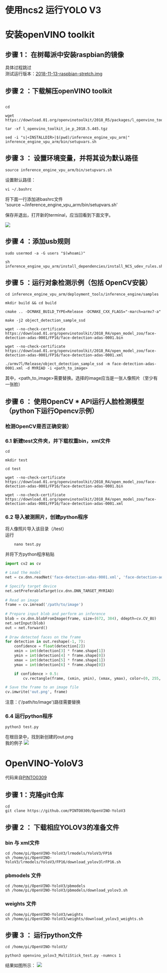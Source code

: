 # 使用ncs2 运行YOLO V3





# 安装openVINO toolkit
## 步骤 1： 在树莓派中安装raspbian的镜像
具体过程跳过<br>
测试运行版本：[2018-11-13-raspbian-stretch.img](https://downloads.raspberrypi.org/raspbian/images/raspbian-2018-11-15/2018-11-13-raspbian-stretch.zip.torrent)

## 步骤 2 ：下载解压openVINO toolkit
 ```shell

cd 

wget https://download.01.org/openvinotoolkit/2018_R5/packages/l_openvino_toolkit_ie_p_2018.5.445.tgz

tar -xf l_openvino_toolkit_ie_p_2018.5.445.tgz

sed -i "s|<INSTALLDIR>|$(pwd)/inference_engine_vpu_arm|" inference_engine_vpu_arm/bin/setupvars.sh

```

## 步骤 3 ： 设置环境变量，并将其设为默认路径

```shell
source inference_engine_vpu_arm/bin/setupvars.sh
```
设置默认路径：
 ```shell
vi ~/.bashrc
```
将下面一行添加进bashrc文件 <br>
'source ~/inference_engine_vpu_arm/bin/setupvars.sh'

保存并退出，打开新的terminal，应当回看到下面文字。


![](https://github.com/asd2511/yolo-v2-with-ncs2/blob/master/img/terminal.png)  

## 步骤 4 ：添加usb规则
```shell
sudo usermod -a -G users "$(whoami)"

sh inference_engine_vpu_arm/install_dependencies/install_NCS_udev_rules.sh

```
## 步骤 5 ：运行对象检测示例（包括 OpenCV安装）

```shell
cd inference_engine_vpu_arm/deployment_tools/inference_engine/samples

mkdir build && cd build

cmake .. -DCMAKE_BUILD_TYPE=Release -DCMAKE_CXX_FLAGS="-march=armv7-a"

make -j2 object_detection_sample_ssd

wget --no-check-certificate https://download.01.org/openvinotoolkit/2018_R4/open_model_zoo/face-detection-adas-0001/FP16/face-detection-adas-0001.bin

wget --no-check-certificate https://download.01.org/openvinotoolkit/2018_R4/open_model_zoo/face-detection-adas-0001/FP16/face-detection-adas-0001.xml

./armv7l/Release/object_detection_sample_ssd -m face-detection-adas-0001.xml -d MYRIAD -i <path_to_image>
```
其中，<path_to_image>需要替换。选择的image应当是一张人像照片（至少有一张脸）

## 步骤  6 ： 使用OpenCV * API运行人脸检测模型（python下运行Opencv示例）
### 检测OpenCV是否正确安装）
### 6.1 新建test文件夹，并下载权重bin，xml文件
```shell
cd

mkdir test

cd test

wget --no-check-certificate https://download.01.org/openvinotoolkit/2018_R4/open_model_zoo/face-detection-adas-0001/FP16/face-detection-adas-0001.bin

wget --no-check-certificate https://download.01.org/openvinotoolkit/2018_R4/open_model_zoo/face-detection-adas-0001/FP16/face-detection-adas-0001.xml

```
### 6.2 导入被测照片，创建python程序
将人像照片导入该目录（/test）<br>
运行
```shell
    nano test.py
```

并将下方python程序粘贴
```python
import cv2 as cv

# Load the model 
net = cv.dnn.readNet('face-detection-adas-0001.xml', 'face-detection-adas-0001.bin') 

# Specify target device 
net.setPreferableTarget(cv.dnn.DNN_TARGET_MYRIAD)
      
# Read an image 
frame = cv.imread('/path/to/image')
      
# Prepare input blob and perform an inference 
blob = cv.dnn.blobFromImage(frame, size=(672, 384), ddepth=cv.CV_8U) 
net.setInput(blob) 
out = net.forward()
      
# Draw detected faces on the frame 
for detection in out.reshape(-1, 7): 
    confidence = float(detection[2]) 
    xmin = int(detection[3] * frame.shape[1]) 
    ymin = int(detection[4] * frame.shape[0]) 
    xmax = int(detection[5] * frame.shape[1]) 
    ymax = int(detection[6] * frame.shape[0])

    if confidence > 0.5:
        cv.rectangle(frame, (xmin, ymin), (xmax, ymax), color=(0, 255, 0))

# Save the frame to an image file 
cv.imwrite('out.png', frame) 
```
注意：('/path/to/image')路径需要替换

### 6.4 运行python程序
```shell
python3 test.py
```
在根目录中，找到新创建的out.png <br>
我的例子
![](https://github.com/asd2511/yolo-v2-with-ncs2/blob/master/img/out.png)  

# OpenVINO-YoloV3
代码来自[PINTO0309](https://github.com/PINTO0309)

## 步骤 1：克隆git仓库
```shell
cd 
git clone https://github.com/PINTO0309/OpenVINO-YoloV3
```
## 步骤 2 ： 下载相应YOLOV3的准备文件
### bin 与 xml文件
```shell
cd /home/pi/OpenVINO-YoloV3/lrmodels/YoloV3/FP16 
sh /home/pi/OpenVINO-YoloV3/lrmodels/YoloV3/FP16/download_yolov3lrFP16.sh

```
### pbmodels 文件
```shell
cd /home/pi/OpenVINO-YoloV3/pbmodels
sh /home/pi/OpenVINO-YoloV3/pbmodels/download_yolov3.sh

```
### weights 文件
```shell
cd /home/pi/OpenVINO-YoloV3/weights
sh /home/pi/OpenVINO-YoloV3/weights/download_yolov3_weights.sh

```
## 步骤 3 ： 运行python文件
```shell
cd /home/pi/OpenVINO-YoloV3/

python3 openvino_yolov3_MultiStick_test.py -numncs 1
```

结果如图所示：
![](https://github.com/asd2511/yolo-v2-with-ncs2/blob/master/img/person.png)  
